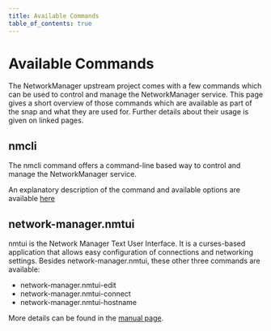 ```yaml
---
title: Available Commands
table_of_contents: true
---
```


# Available Commands

The NetworkManager upstream project comes with a few commands which can be used
to control and manage the NetworkManager service. This page gives a short overview
of those commands which are available as part of the snap and what they are used for.
Further details about their usage is given on linked pages.

## nmcli

The nmcli command offers a command-line based way to control and manage the
NetworkManager service.

An explanatory description of the command and available options are available
[here](https://developer.gnome.org/NetworkManager/1.2/nmcli.html)

## network-manager.nmtui

nmtui is the Network Manager Text User Interface. It is a curses-based application
that allows easy configuration of connections and networking settings. Besides
network-manager.nmtui, these other three commands are available:

* network-manager.nmtui-edit
* network-manager.nmtui-connect
* network-manager.nmtui-hostname

More details can be found in the [manual page](https://developer.gnome.org/NetworkManager/stable/nmtui.html).

